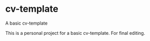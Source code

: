 # cv-template
A basic cv-template

This is a personal project for a basic cv-template. For final editing.
